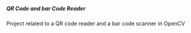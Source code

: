 ##### QR Code and bar Code Reader
Project related to a QR code reader and a bar code scanner in OpenCV
